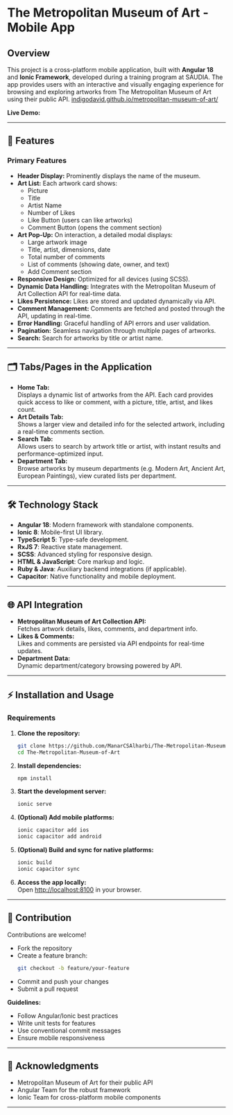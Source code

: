 # The Metropolitan Museum of Art - Mobile App

## Overview

This project is a cross-platform mobile application, built with **Angular 18** and **Ionic Framework**, developed during a training program at SAUDIA. The app provides users with an interactive and visually engaging experience for browsing and exploring artworks from The Metropolitan Museum of Art using their public API. [indigodavid.github.io/metropolitan-museum-of-art/](https://indigodavid.github.io/metropolitan-museum-of-art/)

**Live Demo:** 

---

## 🚀 Features

### Primary Features

- **Header Display:** Prominently displays the name of the museum.
- **Art List:** Each artwork card shows:
  - Picture
  - Title
  - Artist Name
  - Number of Likes
  - Like Button (users can like artworks)
  - Comment Button (opens the comment section)
- **Art Pop-Up:** On interaction, a detailed modal displays:
  - Large artwork image
  - Title, artist, dimensions, date
  - Total number of comments
  - List of comments (showing date, owner, and text)
  - Add Comment section
- **Responsive Design:** Optimized for all devices (using SCSS).
- **Dynamic Data Handling:** Integrates with the Metropolitan Museum of Art Collection API for real-time data.
- **Likes Persistence:** Likes are stored and updated dynamically via API.
- **Comment Management:** Comments are fetched and posted through the API, updating in real-time.
- **Error Handling:** Graceful handling of API errors and user validation.
- **Pagination:** Seamless navigation through multiple pages of artworks.
- **Search:** Search for artworks by title or artist name.

---

## 🗂 Tabs/Pages in the Application

- **Home Tab:**  
  Displays a dynamic list of artworks from the API. Each card provides quick access to like or comment, with a picture, title, artist, and likes count.
- **Art Details Tab:**  
  Shows a larger view and detailed info for the selected artwork, including a real-time comments section.
- **Search Tab:**  
  Allows users to search by artwork title or artist, with instant results and performance-optimized input.
- **Department Tab:**  
  Browse artworks by museum departments (e.g. Modern Art, Ancient Art, European Paintings), view curated lists per department.

---

## 🛠 Technology Stack

- **Angular 18**: Modern framework with standalone components.
- **Ionic 8**: Mobile-first UI library.
- **TypeScript 5**: Type-safe development.
- **RxJS 7**: Reactive state management.
- **SCSS**: Advanced styling for responsive design.
- **HTML & JavaScript**: Core markup and logic.
- **Ruby & Java**: Auxiliary backend integrations (if applicable).
- **Capacitor**: Native functionality and mobile deployment.

---

## 🌐 API Integration

- **Metropolitan Museum of Art Collection API:**  
  Fetches artwork details, likes, comments, and department info.
- **Likes & Comments:**  
  Likes and comments are persisted via API endpoints for real-time updates.
- **Department Data:**  
  Dynamic department/category browsing powered by API.

---

## ⚡ Installation and Usage

### Requirements

1. **Clone the repository:**
   ```bash
   git clone https://github.com/ManarCSAlharbi/The-Metropolitan-Museum-of-Art.git
   cd The-Metropolitan-Museum-of-Art
   ```
2. **Install dependencies:**
   ```bash
   npm install
   ```
3. **Start the development server:**
   ```bash
   ionic serve
   ```
4. **(Optional) Add mobile platforms:**
   ```bash
   ionic capacitor add ios
   ionic capacitor add android
   ```
5. **(Optional) Build and sync for native platforms:**
   ```bash
   ionic build
   ionic capacitor sync
   ```
6. **Access the app locally:**  
   Open [http://localhost:8100](http://localhost:8100) in your browser.

---

## 🤝 Contribution

Contributions are welcome!
- Fork the repository
- Create a feature branch:  
  ```bash
  git checkout -b feature/your-feature
  ```
- Commit and push your changes
- Submit a pull request

**Guidelines:**
- Follow Angular/Ionic best practices
- Write unit tests for features
- Use conventional commit messages
- Ensure mobile responsiveness

---


## 🙏 Acknowledgments

- Metropolitan Museum of Art for their public API
- Angular Team for the robust framework
- Ionic Team for cross-platform mobile components


---


